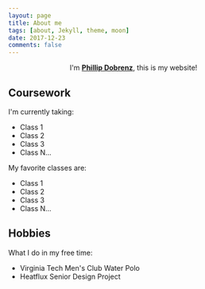 ```yaml
---
layout: page
title: About me
tags: [about, Jekyll, theme, moon]
date: 2017-12-23
comments: false
---
```

    
<center>I'm <a href="http://pdobrenz.github.io"><b>Phillip Dobrenz</b></a>, this is my website!</center>


## Coursework
I'm currently taking:
* Class 1
* Class 2
* Class 3
* Class N...

My favorite classes are:
* Class 1
* Class 2
* Class 3
* Class N...


## Hobbies
What I do in my free time:
* Virginia Tech Men's Club Water Polo
* Heatflux Senior Design Project
